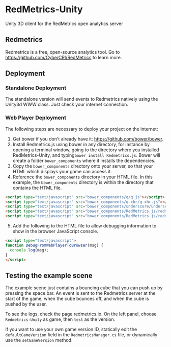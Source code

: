 # RedMetrics-Unity
Unity 3D client for the RedMetrics open analytics server

## Redmetrics
Redmetrics is a free, open-source analytics tool. Go to https://github.com/CyberCRI/RedMetrics to learn more.

## Deployment

### Standalone Deployment

The standalone version will send events to Redmetrics natively using the Unity3d WWW class. Just check your internet connection.

### Web Player Deployment

The following steps are necessary to deploy your project on the internet:

1. Get bower if you don't already have it: https://github.com/bower/bower.
2. Install Redmetrics.js using bower in any directory, for instance by opening a terminal window, going to the directory where you installed RedMetrics-Unity, and typing```bower install Redmetrics.js```. Bower will create a folder ```bower_components``` where it installs the dependencies.
3. Copy the ```bower_components``` directory onto your server, so that your HTML which displays your game can access it.
4. Reference the ```bower_components``` directory in your HTML file. In this example, the ```bower_components``` directory is within the directory that contains the HTML file.

  ```html
  <script type="text/javascript" src="bower_components/q/q.js"></script>
  <script type="text/javascript" src="bower_components/q-xhr/q-xhr.js"></script>
  <script type="text/javascript" src="bower_components/underscore/underscore.js"></script>
  <script type="text/javascript" src="bower_components/RedMetrics.js/redmetrics.js"></script>
  <script type="text/javascript" src="bower_components/RedMetrics.js/redmetrics-unity.js"></script>
  ```

5. Add the following to the HTML file to allow debugging information to show in the browser JavaScript console.

  ```html
  <script type="text/javascript">
  function DebugFromWebPlayerToBrowser(msg) {
    console.log(msg);
  }
  </script>
  ```

## Testing the example scene

The example scene just contains a bouncing cube that you can push up by pressing the space bar. An event is sent to the Redmetrics server at the start of the game, when the cube bounces off, and when the cube is pushed by the user.

To see the logs, check the page redmetrics.io. On the left panel, choose ```Redmetrics-Unity``` as game, then ```test``` as the version.

If you want to use your own game version ID, statically edit the ```defaultGameVersion``` field in the ```RedmetricsManager.cs``` file, or dynamically use the ```setGameVersion``` method.
